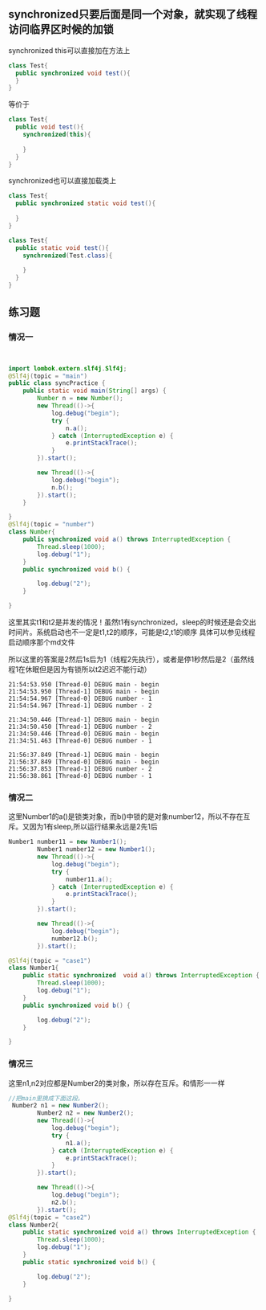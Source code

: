## synchronized只要后面是同一个对象，就实现了线程访问临界区时候的加锁
synchronized this可以直接加在方法上
```java
class Test{
  public synchronized void test(){
  }
}
```

等价于

```java
class Test{
  public void test(){
    synchronized(this){
    
    }
  }
}
```

synchronized也可以直接加载类上

```java
class Test{
  public synchronized static void test(){
  
  }
}
```

```java
class Test{
  public static void test(){
    synchronized(Test.class){
    
    }
  }
}
```


## 练习题
### 情况一
```java


import lombok.extern.slf4j.Slf4j;
@Slf4j(topic = "main")
public class syncPractice {
    public static void main(String[] args) {
        Number n = new Number();
        new Thread(()->{
            log.debug("begin");
            try {
                n.a();
            } catch (InterruptedException e) {
                e.printStackTrace();
            }
        }).start();

        new Thread(()->{
            log.debug("begin");
            n.b();
        }).start();
    }

}
@Slf4j(topic = "number")
class Number{
    public synchronized void a() throws InterruptedException {
        Thread.sleep(1000);
        log.debug("1");
    }
    public synchronized void b() {

        log.debug("2");
    }

}
```

这里其实t1和t2是并发的情况！虽然t1有synchronized，sleep的时候还是会交出时间片。系统启动也不一定是t1,t2的顺序，可能是t2,t1的顺序
具体可以参见线程启动顺序那个md文件

所以这里的答案是2然后1s后为1（线程2先执行），或者是停1秒然后是2（虽然线程1在休眠但是因为有锁所以t2迟迟不能行动）

```
21:54:53.950 [Thread-0] DEBUG main - begin
21:54:53.950 [Thread-1] DEBUG main - begin
21:54:54.967 [Thread-0] DEBUG number - 1
21:54:54.967 [Thread-1] DEBUG number - 2
```
```
21:34:50.446 [Thread-1] DEBUG main - begin
21:34:50.450 [Thread-1] DEBUG number - 2
21:34:50.446 [Thread-0] DEBUG main - begin
21:34:51.463 [Thread-0] DEBUG number - 1
```
```
21:56:37.849 [Thread-1] DEBUG main - begin
21:56:37.849 [Thread-0] DEBUG main - begin
21:56:37.853 [Thread-1] DEBUG number - 2
21:56:38.861 [Thread-0] DEBUG number - 1
```

### 情况二
这里Number1的a()是锁类对象，而b()中锁的是对象number12，所以不存在互斥。又因为1有sleep,所以运行结果永远是2先1后
```java
Number1 number11 = new Number1();
        Number1 number12 = new Number1();
        new Thread(()->{
            log.debug("begin");
            try {
                number11.a();
            } catch (InterruptedException e) {
                e.printStackTrace();
            }
        }).start();

        new Thread(()->{
            log.debug("begin");
            number12.b();
        }).start();

@Slf4j(topic = "case1")
class Number1{
    public static synchronized  void a() throws InterruptedException {
        Thread.sleep(1000);
        log.debug("1");
    }
    public synchronized void b() {

        log.debug("2");
    }

}
```

### 情况三
这里n1,n2对应都是Number2的类对象，所以存在互斥。和情形一一样
```java
//把main里换成下面这段。
 Number2 n1 = new Number2();
        Number2 n2 = new Number2();
        new Thread(()->{
            log.debug("begin");
            try {
                n1.a();
            } catch (InterruptedException e) {
                e.printStackTrace();
            }
        }).start();

        new Thread(()->{
            log.debug("begin");
            n2.b();
        }).start();
@Slf4j(topic = "case2")
class Number2{
    public static synchronized void a() throws InterruptedException {
        Thread.sleep(1000);
        log.debug("1");
    }
    public static synchronized void b() {

        log.debug("2");
    }

}
```
